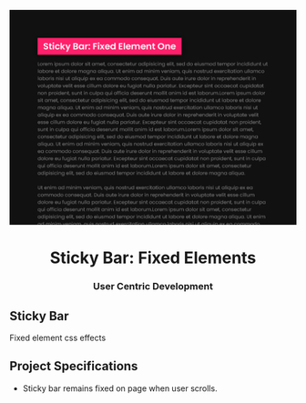 <h1 align = "center">
<br>
  <img src = "assets/images/fixed-elements.png" width = "600">
  <br>
    <br>
  Sticky Bar: Fixed Elements
  <br>
</ H1>

<h3 align = "center"> User Centric Development </h3>

## Sticky Bar

Fixed element css effects

## Project Specifications

- Sticky bar remains fixed on page when user scrolls.